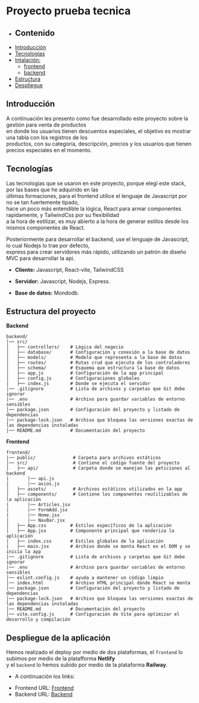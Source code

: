 # Proyecto prueba tecnica

* ## Contenido
- [Introducción](#introducción)
- [Tecnologías](#tecnologías)
- [Intalación:](#instalación)
  -  [frontend](https://github.com/KevinBolanosDev/prueba-tecnica/tree/main/frontend)
  -  [backend](https://github.com/KevinBolanosDev/prueba-tecnica/tree/main/backend)
- [Estructura](#estructura-del-proyecto)
- [Despliegue](#despliegue-de-la-aplicación)

## Introducción

A continuación les presento como fue desarrollado este proyecto sobre la gestión para venta de productos <br> 
en donde los usuarios tienen descuentos especiales, el objetivo es mostrar una tabla con los registros de los <br>
productos, con su categoría, descripción, precios y los usuarios que tienen precios especiales en el momento.

## Tecnologías

Las tecnologías que se usaron en este proyecto, porque elegí este stack, por las bases que he adquirido en las <br>
últimas formaciones, para el frontend utilice el lenguaje de Javascript por no se tan fuertemente tipado, <br> 
hace un poco más entendible la lógica, React para armar componentes rapidamente, y TailwindCss por su flexibilidad <br>
a la hora de estilizar, es muy abierto a la hora de generar estilos desde los mismos componentes de React.

Posteriormente para desarrollar el backend, use el lenguaje de Javascript, lo cual Nodejs lo trae por defecto, <br>
express para crear servidores más rápido, utilizando un patrón de diseño MVC para desarrollar la api.

* **Cliente:** Javascript, React-vite, TailwindCSS

* **Servidor:** Javascript, Nodejs, Express.

* **Base de datos:** Mondodb.

## Estructura del proyecto

**Backend**
```plaintext
backend/
│── src/
│   ├── controllers/    # Lógica del negocio
│   ├── database/       # Configuración y conexión a la base de datos
│   ├── models/         # Modelo que representa a la base de datos
│   ├── routes/         # Rutas crud que ejecuta de los controladores
│   ├── schema/         # Esquema que estructura la base de datos
│   ├── app.js          # Configuración de la app principal
│   ├── config.js       # Configuraciones globales
|   ├── index.js        # Donde se ejecuta el servidor
│── .gitignore          # Lista de archivos y carpetas que Git debe ignorar
│── .env                # Archivo para guardar variables de entorno sensibles
│── package.json        # Configuración del proyecto y listado de dependencias
│── package-lock.json   # Archivo que bloquea las versiones exactas de las dependencias instaladas
│── README.md           # Documentación del proyecto
```

**Frontend**
```plaintext
frontend/
|── public/              # Carpeta para archivos estáticos
│── src/                 # Contiene el código fuente del proyecto
│   ├── api/             # Carpeta donde se manejan las peticiones al backend
|       |── api.js
|       |── axios.js     
│   ├── assets/          # Archivos estáticos utilizados en la app
│   ├── components/      # Contiene los componentes reutilizables de la aplicación
|       |── Articles.jsx
|       |── FormAdd.jsx
|       |── Home.jsx
|       |── NavBar.jsx            
│   ├── App.css         # Estilos específicos de la aplicación
│   ├── App.jsx         # Componente principal que renderiza la aplicación
│   ├── index.css       # Estilos globales de la aplicación
|   ├── main.jsx        # Archivo donde se monta React en el DOM y se inicia la app
│── .gitignore          # Lista de archivos y carpetas que Git debe ignorar
│── .env                # Archivo para guardar variables de entorno sensibles
│── eslint.config.js    # ayuda a mantener un código limpio
│── index.html          # Archivo HTML principal donde React se monta
│── package.json        # Configuración del proyecto y listado de dependencias
│── package-lock.json   # Archivo que bloquea las versiones exactas de las dependencias instaladas
│── README.md           # Documentación del proyecto
│── vite.config.js      # Configuración de Vite para optimizar el desarrollo y compilación
```

## Despliegue de la aplicación

Hemos realizado el deploy por medio de dos plataformas, el `frontend` lo subimos por medio de la platafforma **Netlify** <br>
y el `backend` lo hemos subido por medio de la plataforma **Railway**.

* A continuación los links:

- Frontend URL: [Frontend](https://prueba-tecnica-react-js.netlify.app/)
- Backend URL: [Backend](https://prueba-tecnica-production-46eb.up.railway.app/api/products)
